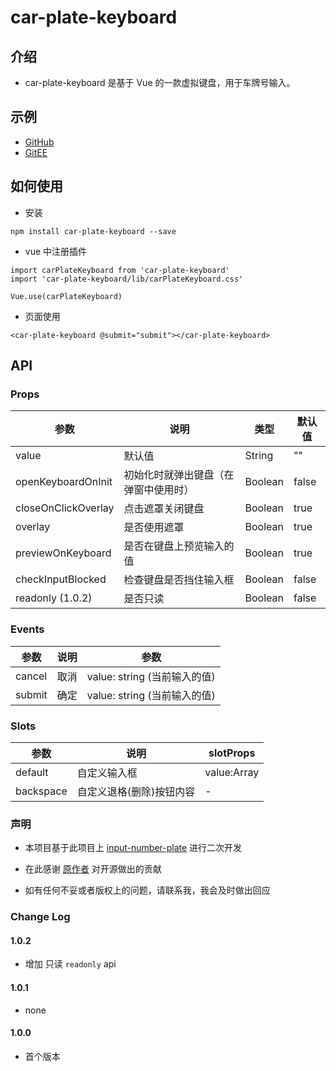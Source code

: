 # car-plate-keyboard

## 介绍

- car-plate-keyboard 是基于 Vue 的一款虚拟键盘，用于车牌号输入。

## 示例

- [GitHub](https://baboon-king.github.io/car-plate-keyboard)
- [GitEE](https://baboonking.gitee.io/car-plate-keyboard/)

## 如何使用

- 安装

```
npm install car-plate-keyboard --save
```

- vue 中注册插件

```
import carPlateKeyboard from 'car-plate-keyboard'
import 'car-plate-keyboard/lib/carPlateKeyboard.css'

Vue.use(carPlateKeyboard)
```

- 页面使用

```
<car-plate-keyboard @submit="submit"></car-plate-keyboard>
```

## API

### Props

| 参数                | 说明                                 | 类型    | 默认值 |
| ------------------- | ------------------------------------ | ------- | ------ |
| value               | 默认值                               | String  | ""     |
| openKeyboardOnInit  | 初始化时就弹出键盘（在弹窗中使用时） | Boolean | false  |
| closeOnClickOverlay | 点击遮罩关闭键盘                     | Boolean | true   |
| overlay             | 是否使用遮罩                         | Boolean | true   |
| previewOnKeyboard   | 是否在键盘上预览输入的值             | Boolean | true   |
| checkInputBlocked   | 检查键盘是否挡住输入框               | Boolean | false  |
| readonly (1.0.2)    | 是否只读                             | Boolean | false  |

### Events

| 参数   | 说明 | 参数                         |
| ------ | ---- | ---------------------------- |
| cancel | 取消 | value: string (当前输入的值) |
| submit | 确定 | value: string (当前输入的值) |

### Slots

| 参数      | 说明                     | slotProps   |
| --------- | ------------------------ | ----------- |
| default   | 自定义输入框             | value:Array |
| backspace | 自定义退格(删除)按钮内容 | -           |

### 声明

- 本项目基于此项目上 [input-number-plate](https://github.com/wokeT/input-number-plate) 进行二次开发

- 在此感谢 [原作者](https://github.com/wokeTlink) 对开源做出的贡献

- 如有任何不妥或者版权上的问题，请联系我，我会及时做出回应

### Change Log

#### 1.0.2

- 增加 只读 `readonly` api

#### 1.0.1

- none

#### 1.0.0

- 首个版本
